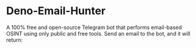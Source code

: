 # Deno-Email-Hunter
A 100% free and open-source Telegram bot that performs email-based OSINT using only public and free tools. Send an email to the bot, and it will return:
